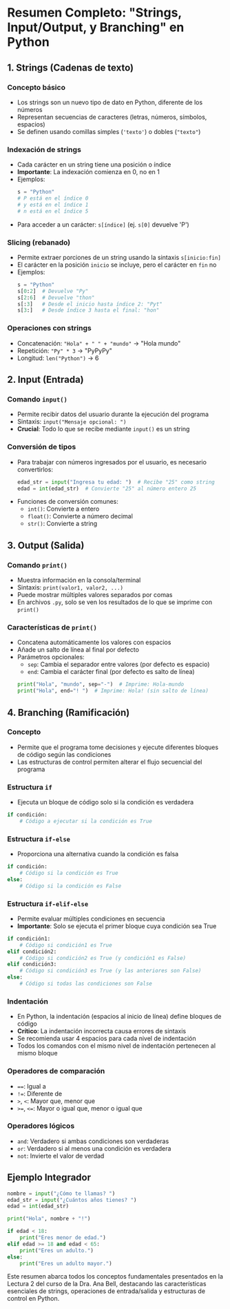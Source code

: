 # Resumen Completo: "Strings, Input/Output, y Branching" en Python

## 1. Strings (Cadenas de texto)

### Concepto básico
- Los strings son un nuevo tipo de dato en Python, diferente de los números
- Representan secuencias de caracteres (letras, números, símbolos, espacios)
- Se definen usando comillas simples (`'texto'`) o dobles (`"texto"`)

### Indexación de strings
- Cada carácter en un string tiene una posición o índice
- **Importante**: La indexación comienza en 0, no en 1
- Ejemplos:
  ```python
  s = "Python"
  # P está en el índice 0
  # y está en el índice 1
  # n está en el índice 5
  ```
- Para acceder a un carácter: `s[índice]` (ej. `s[0]` devuelve 'P')

### Slicing (rebanado)
- Permite extraer porciones de un string usando la sintaxis `s[inicio:fin]`
- El carácter en la posición `inicio` se incluye, pero el carácter en `fin` no
- Ejemplos:
  ```python
  s = "Python"
  s[0:2]  # Devuelve "Py"
  s[2:6]  # Devuelve "thon"
  s[:3]   # Desde el inicio hasta índice 2: "Pyt"
  s[3:]   # Desde índice 3 hasta el final: "hon"
  ```

### Operaciones con strings
- Concatenación: `"Hola" + " " + "mundo"` → "Hola mundo"
- Repetición: `"Py" * 3` → "PyPyPy"
- Longitud: `len("Python")` → 6

## 2. Input (Entrada)

### Comando `input()`
- Permite recibir datos del usuario durante la ejecución del programa
- Sintaxis: `input("Mensaje opcional: ")`
- **Crucial**: Todo lo que se recibe mediante `input()` es un string

### Conversión de tipos
- Para trabajar con números ingresados por el usuario, es necesario convertirlos:
  ```python
  edad_str = input("Ingresa tu edad: ")  # Recibe "25" como string
  edad = int(edad_str)  # Convierte "25" al número entero 25
  ```
- Funciones de conversión comunes:
  - `int()`: Convierte a entero
  - `float()`: Convierte a número decimal
  - `str()`: Convierte a string

## 3. Output (Salida)

### Comando `print()`
- Muestra información en la consola/terminal
- Sintaxis: `print(valor1, valor2, ...)` 
- Puede mostrar múltiples valores separados por comas
- En archivos `.py`, solo se ven los resultados de lo que se imprime con `print()`

### Características de `print()`
- Concatena automáticamente los valores con espacios
- Añade un salto de línea al final por defecto
- Parámetros opcionales:
  - `sep`: Cambia el separador entre valores (por defecto es espacio)
  - `end`: Cambia el carácter final (por defecto es salto de línea)
  ```python
  print("Hola", "mundo", sep="-")  # Imprime: Hola-mundo
  print("Hola", end="! ")  # Imprime: Hola! (sin salto de línea)
  ```

## 4. Branching (Ramificación)

### Concepto
- Permite que el programa tome decisiones y ejecute diferentes bloques de código según las condiciones
- Las estructuras de control permiten alterar el flujo secuencial del programa

### Estructura `if`
- Ejecuta un bloque de código solo si la condición es verdadera
```python
if condición:
    # Código a ejecutar si la condición es True
```

### Estructura `if-else`
- Proporciona una alternativa cuando la condición es falsa
```python
if condición:
    # Código si la condición es True
else:
    # Código si la condición es False
```

### Estructura `if-elif-else`
- Permite evaluar múltiples condiciones en secuencia
- **Importante**: Solo se ejecuta el primer bloque cuya condición sea True
```python
if condición1:
    # Código si condición1 es True
elif condición2:
    # Código si condición2 es True (y condición1 es False)
elif condición3:
    # Código si condición3 es True (y las anteriores son False)
else:
    # Código si todas las condiciones son False
```

### Indentación
- En Python, la indentación (espacios al inicio de línea) define bloques de código
- **Crítico**: La indentación incorrecta causa errores de sintaxis
- Se recomienda usar 4 espacios para cada nivel de indentación
- Todos los comandos con el mismo nivel de indentación pertenecen al mismo bloque

### Operadores de comparación
- `==`: Igual a
- `!=`: Diferente de
- `>`, `<`: Mayor que, menor que
- `>=`, `<=`: Mayor o igual que, menor o igual que

### Operadores lógicos
- `and`: Verdadero si ambas condiciones son verdaderas
- `or`: Verdadero si al menos una condición es verdadera
- `not`: Invierte el valor de verdad

## Ejemplo Integrador

```python
nombre = input("¿Cómo te llamas? ")
edad_str = input("¿Cuántos años tienes? ")
edad = int(edad_str)

print("Hola", nombre + "!")

if edad < 18:
    print("Eres menor de edad.")
elif edad >= 18 and edad < 65:
    print("Eres un adulto.")
else:
    print("Eres un adulto mayor.")
```

Este resumen abarca todos los conceptos fundamentales presentados en la Lectura 2 del curso de la Dra. Ana Bell, destacando las características esenciales de strings, operaciones de entrada/salida y estructuras de control en Python.